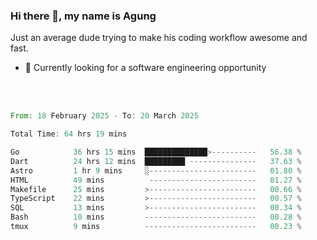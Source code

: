 ### Hi there 👋, my name is Agung
Just an average dude trying to make his coding workflow awesome and fast.

<!--
**agungfir98/agungfir98** is a ✨ _special_ ✨ repository because its `README.md` (this file) appears on your GitHub profile.
-->

- 🔭 Currently looking for a software engineering opportunity
<br/>
<br/>
<!--START_SECTION:waka-->

```rust
From: 18 February 2025 - To: 20 March 2025

Total Time: 64 hrs 19 mins

Go            36 hrs 15 mins  ██████████████>----------   56.38 %
Dart          24 hrs 12 mins  █████████ ---------------   37.63 %
Astro         1 hr 9 mins     ░------------------------   01.80 %
HTML          49 mins          ------------------------   01.27 %
Makefile      25 mins         >------------------------   00.66 %
TypeScript    22 mins         >------------------------   00.57 %
SQL           13 mins         >------------------------   00.34 %
Bash          10 mins         -------------------------   00.28 %
tmux          9 mins          -------------------------   00.23 %
```

<!--END_SECTION:waka-->
